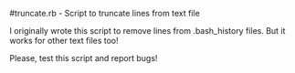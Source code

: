 #truncate.rb - Script to truncate lines from text file

I originally wrote this script to remove lines from .bash_history files. But it works for other text files too!

Please, test this script and report bugs!